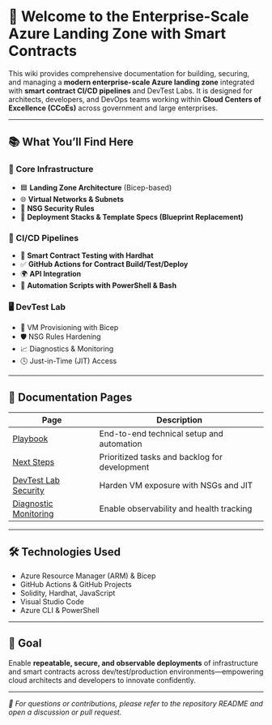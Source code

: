 # 🧭 Welcome to the Enterprise-Scale Azure Landing Zone with Smart Contracts

This wiki provides comprehensive documentation for building, securing, and managing a **modern enterprise-scale Azure landing zone** integrated with **smart contract CI/CD pipelines** and DevTest Labs. It is designed for architects, developers, and DevOps teams working within **Cloud Centers of Excellence (CCoEs)** across government and large enterprises.

---

## 📚 What You’ll Find Here

### 🧱 Core Infrastructure
- 🟦 **Landing Zone Architecture** (Bicep-based)
- 🌐 **Virtual Networks & Subnets**
- 🔐 **NSG Security Rules**
- 🔄 **Deployment Stacks & Template Specs (Blueprint Replacement)**

### 🤖 CI/CD Pipelines
- 🧪 **Smart Contract Testing with Hardhat**
- ✅ **GitHub Actions for Contract Build/Test/Deploy**
- 🌍 **API Integration**
- 🧾 **Automation Scripts with PowerShell & Bash**

### 🖥 DevTest Lab
- 🚀 VM Provisioning with Bicep
- 🛡 NSG Rules Hardening
- 📈 Diagnostics & Monitoring
- 🕓 Just-in-Time (JIT) Access

---

## 📄 Documentation Pages

| Page | Description |
|------|-------------|
| [Playbook](./playbook.md) | End-to-end technical setup and automation |
| [Next Steps](./next-steps.md) | Prioritized tasks and backlog for development |
| [DevTest Lab Security](./devtest-lab-security.md) | Harden VM exposure with NSGs and JIT |
| [Diagnostic Monitoring](./diagnostic-monitoring.md) | Enable observability and health tracking |

---

## 🛠 Technologies Used

- Azure Resource Manager (ARM) & Bicep
- GitHub Actions & GitHub Projects
- Solidity, Hardhat, JavaScript
- Visual Studio Code
- Azure CLI & PowerShell

---

## 🚀 Goal

Enable **repeatable, secure, and observable deployments** of infrastructure and smart contracts across dev/test/production environments—empowering cloud architects and developers to innovate confidently.

---

_🔗 For questions or contributions, please refer to the repository README and open a discussion or pull request._
